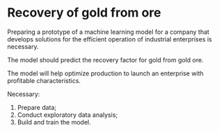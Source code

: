 # Recovery of gold from ore

Preparing a prototype of a machine learning model for a company that develops solutions for the efficient operation of industrial enterprises is necessary.

The model should predict the recovery factor for gold from gold ore.

The model will help optimize production to launch an enterprise with profitable characteristics.

Necessary:

1. Prepare data;
2. Conduct exploratory data analysis;
3. Build and train the model.

